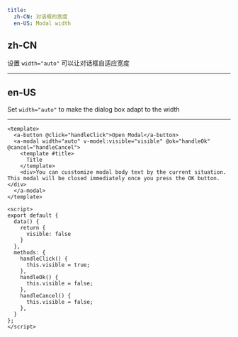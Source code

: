 ```yaml
title:
  zh-CN: 对话框的宽度
  en-US: Modal width
```

## zh-CN

设置 `width="auto"` 可以让对话框自适应宽度

---

## en-US

Set `width="auto"` to make the dialog box adapt to the width

---

```vue
<template>
  <a-button @click="handleClick">Open Modal</a-button>
  <a-modal width="auto" v-model:visible="visible" @ok="handleOk" @cancel="handleCancel">
    <template #title>
      Title
    </template>
    <div>You can cusstomize modal body text by the current situation. This modal will be closed immediately once you press the OK button.</div>
  </a-modal>
</template>

<script>
export default {
  data() {
    return {
      visible: false
    }
  },
  methods: {
    handleClick() {
      this.visible = true;
    },
    handleOk() {
      this.visible = false;
    },
    handleCancel() {
      this.visible = false;
    },
  }
};
</script>
```
